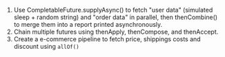 1. Use CompletableFuture.supplyAsync() to fetch "user data" (simulated sleep + random string) and "order data" in parallel, then thenCombine() to merge them into a report printed asynchronously.
2. Chain multiple futures using thenApply, thenCompose, and thenAccept.
3. Create a e-commerce pipeline to fetch price, shippings costs and discount using `allOf()`





